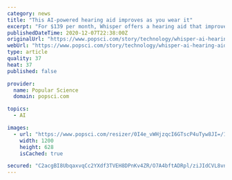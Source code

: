 ```yaml
---
category: news
title: "This AI-powered hearing aid improves as you wear it"
excerpt: "For $139 per month, Whisper offers a hearing aid that improves over time and can adapt to individual needs. A typical high-end hearing aid keeps all of its essential electronics in a module that sits behind the wearer’s ear."
publishedDateTime: 2020-12-07T22:38:00Z
originalUrl: "https://www.popsci.com/story/technology/whisper-ai-hearing-aid/"
webUrl: "https://www.popsci.com/story/technology/whisper-ai-hearing-aid/"
type: article
quality: 37
heat: 37
published: false

provider:
  name: Popular Science
  domain: popsci.com

topics:
  - AI

images:
  - url: "https://www.popsci.com/resizer/0I4e_vWHjzqcI6GTscP4uTyw8JI=/1200x628/smart/cloudfront-us-east-1.images.arcpublishing.com/bonnier/XJAA5JBFCBGX7DLZU2L5HR5IEM.jpg"
    width: 1200
    height: 628
    isCached: true

secured: "C2acgBI8UbqaxvqCc2YXdf3TVEH8DPnKv4ZR/O7A4bftADRpl/ziJIdCVL8vnmPCfkWFoeIYJL4xAQr+c17RyCyUectPRSlKTATcbCtXibIoqixzCK8KnWLT4tJj6+dsSwmJydN+aCpDc+5C7jbAkxSH6IGMWzk4Xn57tEmpr2nSvIZTAqXe96nO78NaERbGKNxgH54EkcZipnGpibkigsKpnaLvB/kpKQpg1x2N83/8M8DUbXjx+tRZgq4dDuB/wshl+fAs4SxGfnTQXnSaDw73nONQva65rQ26Vv4O/gwRkn8DH578igXu+sCF/6FDe1/PzCMHqa9MLf1zJMSfUvM+fgZwG2RxUwUboFXDbW4=;diUYjY/rHtQ7csFUaMmV4A=="
---
```


